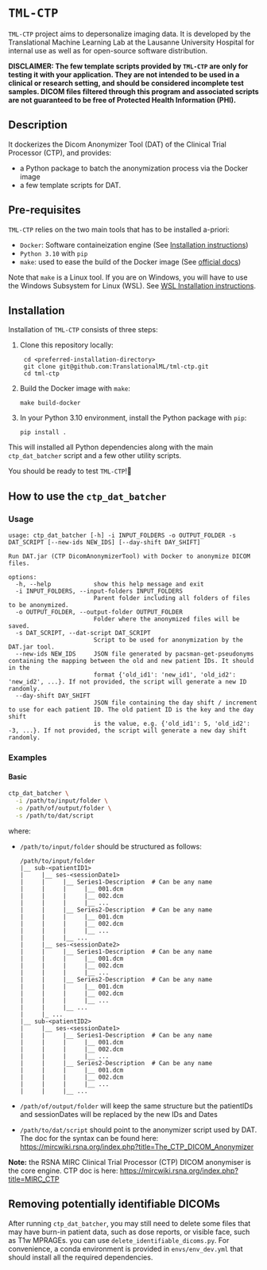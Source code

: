 # `TML-CTP`

`TML-CTP` project aims to depersonalize imaging data. It is developed by the Translational Machine Learning Lab at the Lausanne University Hospital for internal use as well as for open-source software distribution.

**DISCLAIMER: The few template scripts provided by `TML-CTP` are only for testing it with your application. They are not intended to be used in a clinical or research setting, and should be considered incomplete test samples. DICOM files filtered through this program and associated scripts are not guaranteed to be free of Protected Health Information (PHI).**

## Description

It dockerizes the Dicom Anonymizer Tool (DAT) of the Clinical Trial Processor (CTP), and provides:
- a Python package to batch the anonymization process via the Docker image
- a few template scripts for DAT.

## Pre-requisites

`TML-CTP` relies on the two main tools that has to be installed a-priori:

- `Docker`: Software containeization engine (See [Installation instructions](https://docs.docker.com/engine/install/))
- `Python 3.10` with `pip`
- `make`: used to ease the build of the Docker image (See [official docs](https://www.gnu.org/software/make/))

Note that `make` is a Linux tool. If you are on Windows, you will have to use the Windows Subsystem for Linux (WSL). See [WSL Installation instructions](https://learn.microsoft.com/en-us/windows/wsl/install).

## Installation

Installation of `TML-CTP` consists of three steps:

1. Clone this repository locally:

        cd <preferred-installation-directory>
        git clone git@github.com:TranslationalML/tml-ctp.git
        cd tml-ctp
   
2. Build the Docker image with `make`:

       make build-docker

3. In your Python 3.10 environment, install the Python package with `pip`:

       pip install .
  
  This will installed all Python dependencies along with the main `ctp_dat_batcher` script and a few other utility scripts.

You should be ready to test `TML-CTP`!🚀 

## How to use the `ctp_dat_batcher`

### Usage

```output
usage: ctp_dat_batcher [-h] -i INPUT_FOLDERS -o OUTPUT_FOLDER -s DAT_SCRIPT [--new-ids NEW_IDS] [--day-shift DAY_SHIFT]

Run DAT.jar (CTP DicomAnonymizerTool) with Docker to anonymize DICOM files.

options:
  -h, --help            show this help message and exit
  -i INPUT_FOLDERS, --input-folders INPUT_FOLDERS
                        Parent folder including all folders of files to be anonymized.
  -o OUTPUT_FOLDER, --output-folder OUTPUT_FOLDER
                        Folder where the anonymized files will be saved.
  -s DAT_SCRIPT, --dat-script DAT_SCRIPT
                        Script to be used for anonymization by the DAT.jar tool.
  --new-ids NEW_IDS     JSON file generated by pacsman-get-pseudonyms containing the mapping between the old and new patient IDs. It should in the
                        format {'old_id1': 'new_id1', 'old_id2': 'new_id2', ...}. If not provided, the script will generate a new ID randomly.
  --day-shift DAY_SHIFT
                        JSON file containing the day shift / increment to use for each patient ID. The old patient ID is the key and the day shift
                        is the value, e.g. {'old_id1': 5, 'old_id2': -3, ...}. If not provided, the script will generate a new day shift randomly.
```

### Examples

#### Basic

```bash
ctp_dat_batcher \
  -i /path/to/input/folder \
  -o /path/of/output/folder \
  -s /path/to/dat/script
```
where:
- `/path/to/input/folder` should be structured as follows:

  ```
  /path/to/input/folder
  |__ sub-<patientID1>
  |     |__ ses-<sessionDate1>
  |     |     |__ Series1-Description  # Can be any name
  |     |     |     |__ 001.dcm
  |     |     |     |__ 002.dcm
  |     |     |     |__ ...
  |     |     |__ Series2-Description  # Can be any name
  |     |     |     |__ 001.dcm
  |     |     |     |__ 002.dcm
  |     |     |     |__ ...
  |     |     |__ ...
  |     |__ ses-<sessionDate2>
  |     |     |__ Series1-Description  # Can be any name
  |     |     |     |__ 001.dcm
  |     |     |     |__ 002.dcm
  |     |     |     |__ ...
  |     |     |__ Series2-Description  # Can be any name
  |     |     |     |__ 001.dcm
  |     |     |     |__ 002.dcm
  |     |     |     |__ ...
  |     |     |__ ...
  |     |_ ...
  |__ sub-<patientID2>
  |     |__ ses-<sessionDate1>
  |     |     |__ Series1-Description  # Can be any name
  |     |     |     |__ 001.dcm
  |     |     |     |__ 002.dcm
  |     |     |     |__ ...
  |     |     |__ Series2-Description  # Can be any name
  |     |     |     |__ 001.dcm
  |     |     |     |__ 002.dcm
  |     |     |     |__ ...
  |     |     |__ ...
  ```

- `/path/of/output/folder` will keep the same structure but the patientIDs and sessionDates will be replaced by the new IDs and Dates
- `/path/to/dat/script` should point to the anonymizer script used by DAT. The doc for the syntax can be found here: <https://mircwiki.rsna.org/index.php?title=The_CTP_DICOM_Anonymizer>

**Note:** the RSNA MIRC Clinical Trial Processor (CTP) DICOM anonymiser is the core engine. CTP doc is here: <https://mircwiki.rsna.org/index.php?title=MIRC_CTP>

## Removing potentially identifiable DICOMs

After running `ctp_dat_batcher`, you may still need to delete some files that may have burn-in patient data, such as dose reports, or visible face, 
such as T1w MPRAGEs. you can use `delete_identifiable_dicoms.py`. For convenience, a conda environment is provided in `envs/env_dev.yml` that should install all the required dependencies.
